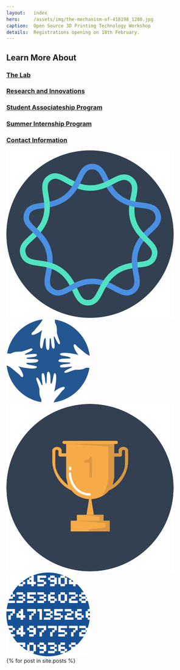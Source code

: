 ```yaml
---
layout:   index
hero:     /assets/img/the-mechanism-of-418198_1280.jpg
caption:  Open Source 3D Printing Technology Workshop
details:  Registrations opening on 18th February.
---
```

<div class="fluid-hero lg" id="opportunities">
    <div class="row">
        <div class="col-xs-6">
            <div class="center vertical">
                <h2>Learn More About </h2>
                <h3><a href="/about/">The Lab</a></h3>
                <h3><a href="/research-and-innovations/">Research and Innovations</a></h3>
                <h3><a href="/student-associateship-program/">Student Associateship Program</a></h3>
                <h3><a href="/student-associateship-program/">Summer Internship Program</a></h3>
                <h3><a href="/contact/">Contact Information</a></h3>
            </div>
        </div>
        <div class="col-xs-6">
            <div class="center vertical">
                <img src="/assets/img/icon.diversity.png">
                <img src="/assets/img/icon.culture.png">
                <img src="/assets/img/icon.intense.competition.png">
                <img src="/assets/img/icon.fuzzy.processes.png">
            </div>
        </div>
    </div>
</div>

<div class="posts">
  {% for post in site.posts %}
    <!--article class="post">    
      
      <h1><a href="{{ site.baseurl }}{{ post.url }}">{{ post.title }}</a></h1>

      <div class="entry">
        {{ post.content | truncatewords:40}}
      </div>
      
      <a href="{{ site.baseurl }}{{ post.url }}" class="read-more">Read More</a>
    </article-->
  {% endfor %}
</div>

